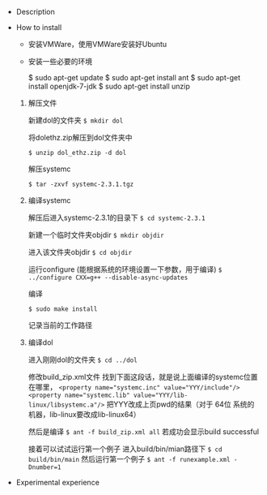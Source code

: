 * Description


* How to install

  * 安装VMWare，使用VMWare安装好Ubuntu

  * 安装一些必要的环境

    $ sudo apt-get update
    $ sudo apt-get install ant
    $ sudo apt-get install openjdk-7-jdk
    $ sudo apt-get install unzip

  1. 解压文件

     新建dol的文件夹
     `$ mkdir dol`

     将dolethz.zip解压到dol文件夹中

     `$ unzip dol_ethz.zip -d dol`

     解压systemc

     `$ tar -zxvf systemc-2.3.1.tgz`

  2. 编译systemc

     解压后进入systemc-2.3.1的目录下
     `$ cd systemc-2.3.1`

     新建一个临时文件夹objdir
     `$ mkdir objdir`

     进入该文件夹objdir
     `$ cd objdir`

     运行configure (能根据系统的环境设置一下参数，用于编译)
     `$ ../configure CXX=g++ --disable-async-updates`

     编译

     `$ sudo make install`

     记录当前的工作路径

  3. 编译dol

     进入刚刚dol的文件夹
     `$ cd ../dol`

     修改build_zip.xml文件
     找到下面这段话，就是说上面编译的systemc位置在哪里，
     `<property name="systemc.inc" value="YYY/include"/>`
     `<property name="systemc.lib" value="YYY/lib-linux/libsystemc.a"/>`
     把YYY改成上页pwd的结果（对于  64位 系统的机器，lib-linux要改成lib-linux64）

     然后是编译
     `$ ant -f build_zip.xml all`
     若成功会显示build successful

     接着可以试试运行第一个例子
     进入build/bin/mian路径下
     `$ cd build/bin/main`
     然后运行第一个例子
     `$ ant -f runexample.xml -Dnumber=1`

* Experimental experience
